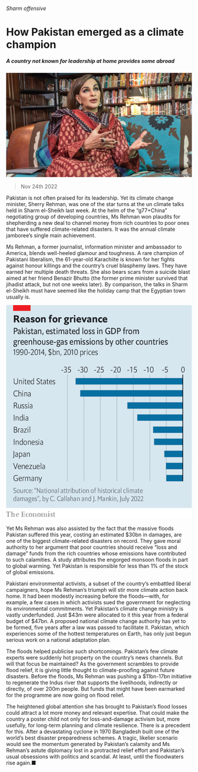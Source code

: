 ###### Sharm offensive

# How Pakistan emerged as a climate champion 

##### A country not known for leadership at home provides some abroad 

![image](images/20221126_ASP503.jpg) 

> Nov 24th 2022 

Pakistan is not often praised for its leadership. Yet its climate change minister, Sherry Rehman, was one of the star turns at the un climate talks held in Sharm el-Sheikh last week. At the helm of the “g77+China” negotiating group of developing countries, Ms Rehman won plaudits for shepherding a new deal to channel money from rich countries to poor ones that have suffered climate-related disasters. It was the annual climate jamboree’s single main achievement. 

Ms Rehman, a former journalist, information minister and ambassador to America, blends well-heeled glamour and toughness. A rare champion of Pakistani liberalism, the 61-year-old Karachiite is known for her fights against honour killings and the country’s cruel blasphemy laws. They have earned her multiple death threats. She also bears scars from a suicide blast aimed at her friend Benazir Bhutto (the former prime minister survived that jihadist attack, but not one weeks later). By comparison, the talks in Sharm el-Sheikh must have seemed like the holiday camp that the Egyptian town usually is.

![image](images/20221126_ASC850.png) 


Yet Ms Rehman was also assisted by the fact that the massive floods Pakistan suffered this year, costing an estimated $30bn in damages, are one of the biggest climate-related disasters on record. They gave moral authority to her argument that poor countries should receive “loss and damage” funds from the rich countries whose emissions have contributed to such calamities. A study attributes the engorged monsoon floods in part to global warming. Yet Pakistan is responsible for less than 1% of the stock of global emissions. 

Pakistani environmental activists, a subset of the country’s embattled liberal campaigners, hope Ms Rehman’s triumph will stir more climate action back home. It had been modestly increasing before the floods—with, for example, a few cases in which activists sued the government for neglecting its environmental commitments. Yet Pakistan’s climate change ministry is vastly underfunded. Just $43m were allocated to it this year from a federal budget of $47bn. A proposed national climate change authority has yet to be formed, five years after a law was passed to facilitate it. Pakistan, which experiences some of the hottest temperatures on Earth, has only just begun serious work on a national adaptation plan. 

The floods helped publicise such shortcomings. Pakistan’s few climate experts were suddenly hot property on the country’s news channels. But will that focus be maintained? As the government scrambles to provide flood relief, it is giving little thought to climate-proofing against future disasters. Before the floods, Ms Rehman was pushing a $11bn-17bn initiative to regenerate the Indus river that supports the livelihoods, indirectly or directly, of over 200m people. But funds that might have been earmarked for the programme are now going on flood relief.

The heightened global attention she has brought to Pakistan’s flood losses could attract a lot more money and relevant expertise. That could make the country a poster child not only for loss-and-damage activism but, more usefully, for long-term planning and climate resilience. There is a precedent for this. After a devastating cyclone in 1970 Bangladesh built one of the world’s best disaster preparedness schemes. A tragic, likelier scenario would see the momentum generated by Pakistan’s calamity and Ms Rehman’s astute diplomacy lost in a protracted relief effort and Pakistan’s usual obsessions with politics and scandal. At least, until the floodwaters rise again.■

